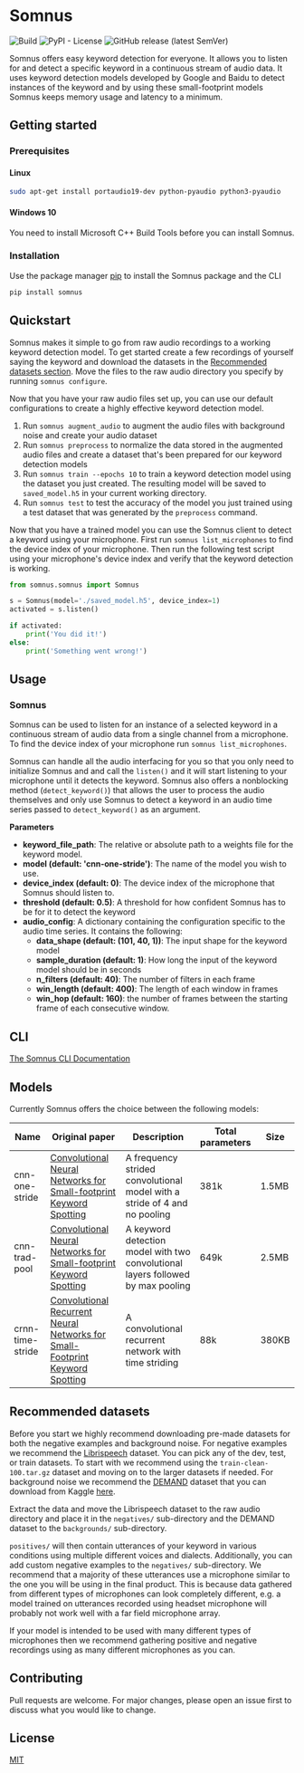 # Somnus

![Build](https://github.com/skuldur/somnus/workflows/build/badge.svg)
![PyPI - License](https://img.shields.io/pypi/l/somnus)
![GitHub release (latest SemVer)](https://img.shields.io/github/v/release/skuldur/somnus)

Somnus offers easy keyword detection for everyone. It allows you to listen for and detect a specific keyword in a continuous stream of audio data. It uses keyword detection models developed by Google and Baidu to detect instances of the keyword and by using these small-footprint models Somnus keeps memory usage and latency to a minimum.

## Getting started

### Prerequisites

#### Linux

```bash
sudo apt-get install portaudio19-dev python-pyaudio python3-pyaudio
```

#### Windows 10

You need to install Microsoft C++ Build Tools before you can install Somnus.

### Installation

Use the package manager [pip](https://pip.pypa.io/en/stable/) to install the Somnus package and the CLI

```bash
pip install somnus
```

## Quickstart

Somnus makes it simple to go from raw audio recordings to a working keyword detection model. To get started create a few recordings of yourself saying the keyword and download the datasets in the [Recommended datasets section](#recommended-datasets). Move the files to the raw audio directory you specify by running `somnus configure`. 

Now that you have your raw audio files set up, you can use our default configurations to create a highly effective keyword detection model.

1. Run `somnus augment_audio` to augment the audio files with background noise and create your audio dataset
2. Run `somnus preprocess` to normalize the data stored in the augmented audio files and create a dataset that's been prepared for our keyword detection models
3. Run `somnus train --epochs 10` to train a keyword detection model using the dataset you just created. The resulting model will be saved to `saved_model.h5` in your current working directory.
4. Run `somnus test` to test the accuracy of the model you just trained using a test dataset that was generated by the `preprocess` command.

Now that you have a trained model you can use the Somnus client to detect a keyword using your microphone. First run `somnus list_microphones` to find the device index of your microphone. Then run the following test script using your microphone's device index and verify that the keyword detection is working.

```python
from somnus.somnus import Somnus

s = Somnus(model='./saved_model.h5', device_index=1)
activated = s.listen()

if activated:
	print('You did it!')
else:
	print('Something went wrong!')
```

## Usage

### Somnus

Somnus can be used to listen for an instance of a selected keyword in a continuous stream of audio data from a single channel from a microphone. To find the device index of your microphone run `somnus list_microphones`.

Somnus can handle all the audio interfacing for you so that you only need to initialize Somnus and and call the `listen()` and it will start listening to your microphone until it detects the keyword. Somnus also offers a nonblocking method (`detect_keyword()`) that allows the user to process the audio themselves and only use Somnus to detect a keyword in an audio time series passed to `detect_keyword()` as an argument.

**Parameters**
* **keyword_file_path**: The relative or absolute path to a weights file for the keyword model.
* **model (default: 'cnn-one-stride')**: The name of the model you wish to use.
* **device_index (default: 0)**: The device index of the microphone that Somnus should listen to.
* **threshold (default: 0.5)**: A threshold for how confident Somnus has to be for it to detect the keyword
* **audio_config**: A dictionary containing the configuration specific to the audio time series. It contains the following:
	* **data_shape (default: (101, 40, 1))**: The input shape for the keyword model
	* **sample_duration (default: 1)**: How long the input of the keyword model should be in seconds
	* **n_filters (default: 40)**: The number of filters in each frame
	* **win_length (default: 400)**: The length of each window in frames
	* **win_hop (default: 160)**: the number of frames between the starting frame of each consecutive window.

## CLI

[The Somnus CLI Documentation](cli/README.md)

## Models

Currently Somnus offers the choice between the following models:

| Name           | Original paper                                                                                                                                                          | Description                                                                     | Total parameters | Size |
|----------------|-----------------------------------------------------------------------------------------------------------------------------------------------------------------|---------------------------------------------------------------------------------|-------------------------|-----------|
| cnn-one-stride | [Convolutional Neural Networks for Small-footprint Keyword Spotting](https://static.googleusercontent.com/media/research.google.com/en//pubs/archive/43969.pdf) | A frequency strided convolutional model with a stride of 4 and no pooling       | 381k                    | 1.5MB     |
| cnn-trad-pool  | [Convolutional Neural Networks for Small-footprint Keyword Spotting](https://static.googleusercontent.com/media/research.google.com/en//pubs/archive/43969.pdf) | A keyword detection model with two convolutional layers followed by max pooling | 649k                    | 2.5MB     |
| crnn-time-stride  | [Convolutional Recurrent Neural Networks for Small-Footprint Keyword Spotting](https://arxiv.org/ftp/arxiv/papers/1703/1703.05390.pdf) | A convolutional recurrent network with time striding | 88k                    | 380KB     |

## Recommended datasets

Before you start we highly recommend downloading pre-made datasets for both the negative examples and background noise. For negative examples we recommend the [Librispeech](http://www.openslr.org/12/) dataset. You can pick any of the dev, test, or train datasets. To start with we recommend using the `train-clean-100.tar.gz` dataset and moving on to the larger datasets if needed. For background noise we recommend the [DEMAND](https://asa.scitation.org/doi/abs/10.1121/1.4799597) dataset that you can download from Kaggle [here](https://www.kaggle.com/aanhari/demand-dataset).

Extract the data and move the Librispeech dataset to the raw audio directory and place it in the `negatives/` sub-directory and the DEMAND dataset to the `backgrounds/` sub-directory.

`positives/` will then contain utterances of your keyword in various conditions using multiple different voices and dialects. Additionally, you can add custom negative examples to the `negatives/` sub-directory. We recommend that a majority of these utterances use a microphone similar to the one you will be using in the final product. This is because data gathered from different types of microphones can look completely different, e.g. a model trained on utterances recorded using headset microphone will probably not work well with a far field microphone array.

If your model is intended to be used with many different types of microphones then we recommend gathering positive and negative recordings using as many different microphones as you can.

## Contributing
Pull requests are welcome. For major changes, please open an issue first to discuss what you would like to change.

## License
[MIT](https://choosealicense.com/licenses/mit/)


